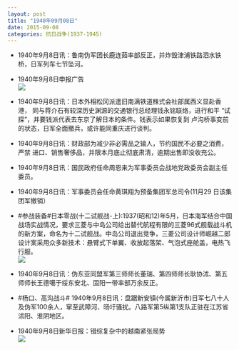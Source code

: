 ```yaml
---
layout: post
title: "1940年09月08日"
date: 2015-09-08
categories: 抗日战争(1937-1945)
---
```


<meta name="referrer" content="no-referrer" />

- 1940年9月8日讯：鲁南伪军团长鹿连茹率部反正，并炸毁津浦铁路泗水铁桥，日军列车七节坠河。 

- 1940年9月8日申报广告 <br/><img src="https://ww3.sinaimg.cn/large/aca367d8jw1evvb8pzzloj20p70hmaff.jpg" />

- 1940年9月8日讯：日本外相松冈派遣旧南满铁道株式会社部属西义显赴香港， 同与蒋介石有较深历史渊源的交通银行总经理钱永铭联络，进行和平 “试探”，并要钱派代表去东京了解日本的条件。钱表示如果恢复到 卢沟桥事变前的状态，日军全面撤兵，或许能同重庆进行谈判。 

- 1940年9月8日讯：财政部为减少非必需品之输人，节约国民不必要之消费，严禁 进口、销售奢侈品，并限本月底止彻底肃清，逾期出售即没收充公。 

- 1940年9月8日讯：国民政府任命周恩来为军事委员会战地党政委员会副主任 委员。 

- 1940年9月8日讯：军事委员会任命黄琪翔为预备集团军总司令(11月29 日该集团军撤销） 

- #参战装备#日本零战(十二试舰战-上):1937(昭和12)年5月，日本海军结合中国战场实战情况，要求三菱与中岛公司给出替代航程有限的三菱96式舰载战斗机的新方案，命名为十二试舰战。中岛公司退出竞争，三菱公司设计师崛越二郎设计案采用众多新技术：悬臂式下单翼、收放起落架、气泡式座舱盖，电热飞行服。  <br/><img src="https://ww2.sinaimg.cn/large/aca367d8jw1evutbbomglj20g40jutc6.jpg" />

- 1940年9月8日讯：伪东亚同盟军第三师师长董瑞、第四师师长耿协沭、第五师师长王德噶于绥东安北、固阳一带率部万余反正。 

- #杨口、高沟战斗# 1940年9月8日讯：盘踞新安镇(今属新沂市)日军七八十人及伪军100余人，窜至武障河、旸圩骚扰。八路军第5纵第1支队正驻在江苏省沭阳、淮阴地区。 

- 1940年9月8日新华日报：错综复杂中的越南紧张局势 <br/><img src="https://ww1.sinaimg.cn/large/aca367d8jw1evuopgx9tij211p0hxjyd.jpg" />


